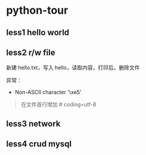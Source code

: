 # python-tour

## less1 hello world

## less2 r/w file

新建 hello.txt，写入 hello，读取内容，打印后，删除文件

异常：

- Non-ASCII character '\xe5'

> 在文件首行增加 # coding=utf-8

## less3 network

## less4 crud mysql
